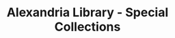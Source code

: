 ---
layout: repo
title: "Alexandria Library - Special Collections"
id: 16083
permalink: repos/16083/
---